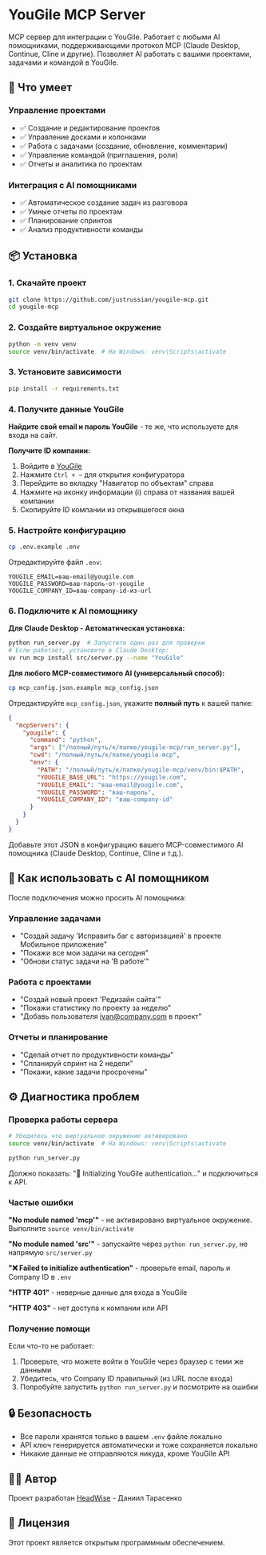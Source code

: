 # YouGile MCP Server

MCP сервер для интеграции с YouGile. Работает с любыми AI помощниками, поддерживающими протокол MCP (Claude Desktop, Continue, Cline и другие). Позволяет AI работать с вашими проектами, задачами и командой в YouGile.

## 🚀 Что умеет

### **Управление проектами**
- ✅ Создание и редактирование проектов
- ✅ Управление досками и колонками
- ✅ Работа с задачами (создание, обновление, комментарии)
- ✅ Управление командой (приглашения, роли)
- ✅ Отчеты и аналитика по проектам

### **Интеграция с AI помощниками**
- ✅ Автоматическое создание задач из разговора
- ✅ Умные отчеты по проектам
- ✅ Планирование спринтов
- ✅ Анализ продуктивности команды

## 📦 Установка

### 1. Скачайте проект
```bash
git clone https://github.com/justrussian/yougile-mcp.git
cd yougile-mcp
```

### 2. Создайте виртуальное окружение
```bash
python -m venv venv
source venv/bin/activate  # На Windows: venv\Scripts\activate
```

### 3. Установите зависимости
```bash
pip install -r requirements.txt
```

### 4. Получите данные YouGile

**Найдите свой email и пароль YouGile** - те же, что используете для входа на сайт.

**Получите ID компании:**
1. Войдите в [YouGile](https://yougile.com)
2. Нажмите `Ctrl + ~` для открытия конфигуратора
3. Перейдите во вкладку "Навигатор по объектам" справа
4. Нажмите на иконку информации (ℹ️) справа от названия вашей компании
5. Скопируйте ID компании из открывшегося окна

### 5. Настройте конфигурацию
```bash
cp .env.example .env
```

Отредактируйте файл `.env`:
```env
YOUGILE_EMAIL=ваш-email@yougile.com
YOUGILE_PASSWORD=ваш-пароль-от-yougile
YOUGILE_COMPANY_ID=ваш-company-id-из-url
```

### 6. Подключите к AI помощнику

**Для Claude Desktop - Автоматическая установка:**
```bash
python run_server.py  # Запустите один раз для проверки
# Если работает, установите в Claude Desktop:
uv run mcp install src/server.py --name "YouGile"
```

**Для любого MCP-совместимого AI (универсальный способ):**
```bash
cp mcp_config.json.example mcp_config.json
```

Отредактируйте `mcp_config.json`, укажите **полный путь** к вашей папке:
```json
{
  "mcpServers": {
    "yougile": {
      "command": "python",
      "args": ["/полный/путь/к/папке/yougile-mcp/run_server.py"],
      "cwd": "/полный/путь/к/папке/yougile-mcp",
      "env": {
        "PATH": "/полный/путь/к/папке/yougile-mcp/venv/bin:$PATH",
        "YOUGILE_BASE_URL": "https://yougile.com",
        "YOUGILE_EMAIL": "ваш-email@yougile.com",
        "YOUGILE_PASSWORD": "ваш-пароль",
        "YOUGILE_COMPANY_ID": "ваш-company-id"
      }
    }
  }
}
```

Добавьте этот JSON в конфигурацию вашего MCP-совместимого AI помощника (Claude Desktop, Continue, Cline и т.д.).

## 🎯 Как использовать с AI помощником

После подключения можно просить AI помощника:

### **Управление задачами**
- "Создай задачу 'Исправить баг с авторизацией' в проекте Мобильное приложение"
- "Покажи все мои задачи на сегодня"
- "Обнови статус задачи на 'В работе'"

### **Работа с проектами**
- "Создай новый проект 'Редизайн сайта'"
- "Покажи статистику по проекту за неделю"
- "Добавь пользователя ivan@company.com в проект"

### **Отчеты и планирование**
- "Сделай отчет по продуктивности команды"
- "Спланируй спринт на 2 недели"
- "Покажи, какие задачи просрочены"

## ⚙️ Диагностика проблем

### Проверка работы сервера
```bash
# Убедитесь что виртуальное окружение активировано
source venv/bin/activate  # На Windows: venv\Scripts\activate

python run_server.py
```
Должно показать: "🔑 Initializing YouGile authentication..." и подключиться к API.

### Частые ошибки

**"No module named 'mcp'"** - не активировано виртуальное окружение. Выполните `source venv/bin/activate`

**"No module named 'src'"** - запускайте через `python run_server.py`, не напрямую `src/server.py`

**"❌ Failed to initialize authentication"** - проверьте email, пароль и Company ID в `.env`

**"HTTP 401"** - неверные данные для входа в YouGile

**"HTTP 403"** - нет доступа к компании или API

### Получение помощи
Если что-то не работает:
1. Проверьте, что можете войти в YouGile через браузер с теми же данными
2. Убедитесь, что Company ID правильный (из URL после входа)
3. Попробуйте запустить `python run_server.py` и посмотрите на ошибки

## 🔒 Безопасность

- Все пароли хранятся только в вашем `.env` файле локально
- API ключ генерируется автоматически и тоже сохраняется локально
- Никакие данные не отправляются никуда, кроме YouGile API

## 👨‍💻 Автор

Проект разработан [HeadWise](https://headwise.ru) - Даниил Тарасенко

## 📄 Лицензия

Этот проект является открытым программным обеспечением.